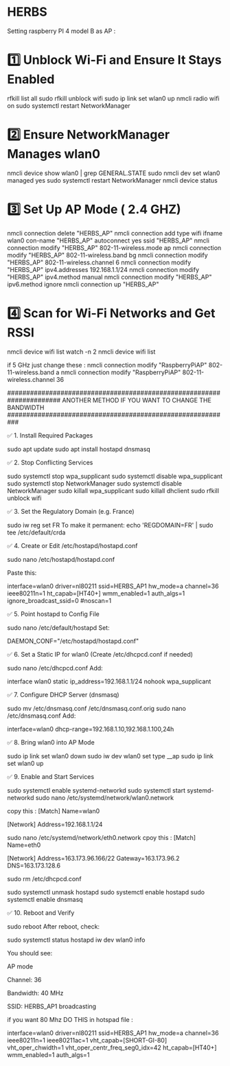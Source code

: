 # HERBS

Setting raspberry PI 4 model B as AP :

# 1️⃣ Unblock Wi-Fi and Ensure It Stays Enabled
rfkill list all
sudo rfkill unblock wifi
sudo ip link set wlan0 up
nmcli radio wifi on
sudo systemctl restart NetworkManager

# 2️⃣ Ensure NetworkManager Manages wlan0
nmcli device show wlan0 | grep GENERAL.STATE
sudo nmcli dev set wlan0 managed yes
sudo systemctl restart NetworkManager
nmcli device status

# 3️⃣ Set Up AP Mode ( 2.4 GHZ)
nmcli connection delete "HERBS_AP"
nmcli connection add type wifi ifname wlan0 con-name "HERBS_AP" autoconnect yes ssid "HERBS_AP"
nmcli connection modify "HERBS_AP" 802-11-wireless.mode ap
nmcli connection modify "HERBS_AP" 802-11-wireless.band bg
nmcli connection modify "HERBS_AP" 802-11-wireless.channel 6
nmcli connection modify "HERBS_AP" ipv4.addresses 192.168.1.1/24
nmcli connection modify "HERBS_AP" ipv4.method manual
nmcli connection modify "HERBS_AP" ipv6.method ignore
nmcli connection up "HERBS_AP"

# 4️⃣ Scan for Wi-Fi Networks and Get RSSI
nmcli device wifi list
watch -n 2 nmcli device wifi list


if 5 GHz just change these : 
nmcli connection modify "RaspberryPiAP" 802-11-wireless.band a
nmcli connection modify "RaspberryPiAP" 802-11-wireless.channel 36


###################################################################### ANOTHER METHOD IF YOU WANT TO CHANGE THE BANDWIDTH ###########################################################


✅ 1. Install Required Packages

sudo apt update
sudo apt install hostapd dnsmasq

✅ 2. Stop Conflicting Services

sudo systemctl stop wpa_supplicant
sudo systemctl disable wpa_supplicant
sudo systemctl stop NetworkManager
sudo systemctl disable NetworkManager
sudo killall wpa_supplicant
sudo killall dhclient
sudo rfkill unblock wifi

✅ 3. Set the Regulatory Domain (e.g. France)

sudo iw reg set FR
To make it permanent:
echo 'REGDOMAIN=FR' | sudo tee /etc/default/crda

✅ 4. Create or Edit /etc/hostapd/hostapd.conf

sudo nano /etc/hostapd/hostapd.conf

Paste this:

interface=wlan0
driver=nl80211
ssid=HERBS_AP1
hw_mode=a
channel=36
ieee80211n=1
ht_capab=[HT40+]
wmm_enabled=1
auth_algs=1
ignore_broadcast_ssid=0
#noscan=1


✅ 5. Point hostapd to Config File

sudo nano /etc/default/hostapd
Set:

DAEMON_CONF="/etc/hostapd/hostapd.conf"

✅ 6. Set a Static IP for wlan0 (Create /etc/dhcpcd.conf if needed)

sudo nano /etc/dhcpcd.conf
Add:

interface wlan0
    static ip_address=192.168.1.1/24
    nohook wpa_supplicant
    
✅ 7. Configure DHCP Server (dnsmasq)

sudo mv /etc/dnsmasq.conf /etc/dnsmasq.conf.orig
sudo nano /etc/dnsmasq.conf
Add:

interface=wlan0
dhcp-range=192.168.1.10,192.168.1.100,24h

✅ 8. Bring wlan0 into AP Mode

sudo ip link set wlan0 down
sudo iw dev wlan0 set type __ap
sudo ip link set wlan0 up

✅ 9. Enable and Start Services

sudo systemctl enable systemd-networkd
sudo systemctl start systemd-networkd
sudo nano /etc/systemd/network/wlan0.network

copy this : 
[Match]
Name=wlan0

[Network]
Address=192.168.1.1/24

sudo nano /etc/systemd/network/eth0.network
cpoy this : 
[Match]
Name=eth0

[Network]
Address=163.173.96.166/22
Gateway=163.173.96.2
DNS=163.173.128.6


sudo rm /etc/dhcpcd.conf

sudo systemctl unmask hostapd
sudo systemctl enable hostapd
sudo systemctl enable dnsmasq

✅ 10. Reboot and Verify

sudo reboot
After reboot, check:

sudo systemctl status hostapd
iw dev wlan0 info

You should see:

AP mode

Channel: 36

Bandwidth: 40 MHz

SSID: HERBS_AP1 broadcasting




if you want 80 Mhz DO THIS in hotspad file : 



interface=wlan0
driver=nl80211
ssid=HERBS_AP1
hw_mode=a
channel=36
ieee80211n=1
ieee80211ac=1
vht_capab=[SHORT-GI-80]
vht_oper_chwidth=1
vht_oper_centr_freq_seg0_idx=42
ht_capab=[HT40+]
wmm_enabled=1
auth_algs=1
